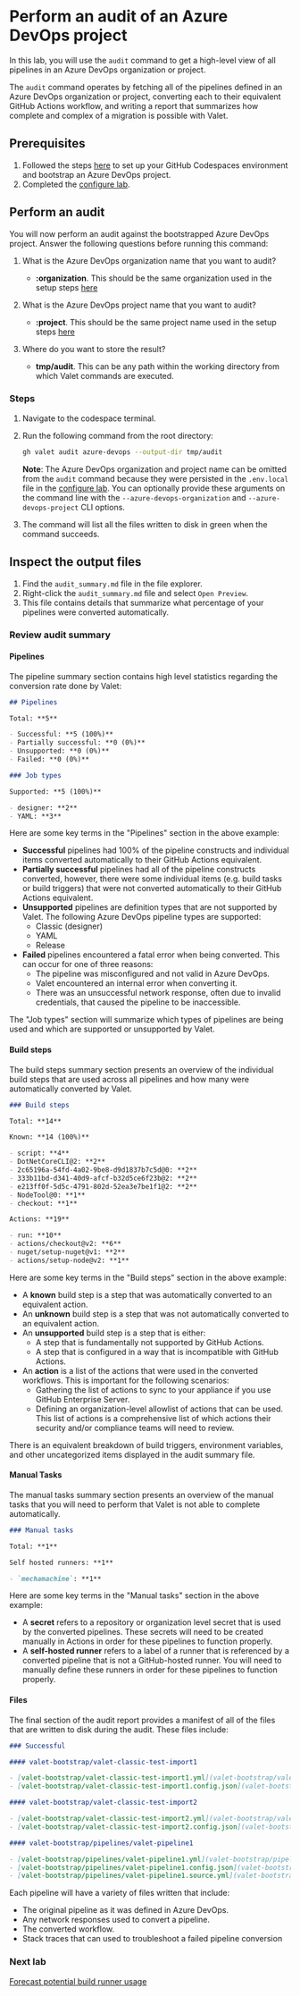 # Perform an audit of an Azure DevOps project

In this lab, you will use the `audit` command to get a high-level view of all pipelines in an Azure DevOps organization or project.

The `audit` command operates by fetching all of the pipelines defined in an Azure DevOps organization or project, converting each to their equivalent GitHub Actions workflow, and writing a report that summarizes how complete and complex of a migration is possible with Valet.

## Prerequisites

1. Followed the steps [here](./readme.md#configure-your-codespace) to set up your GitHub Codespaces environment and bootstrap an Azure DevOps project.
2. Completed the [configure lab](./1-configure.md#configuring-credentials).

## Perform an audit

You will now perform an audit against the bootstrapped Azure DevOps project. Answer the following questions before running this command:

1. What is the Azure DevOps organization name that you want to audit?
    - __:organization__. This should be the same organization used in the setup steps [here](./readme.md#bootstrap-your-azure-devops-organization)

2. What is the Azure DevOps project name that you want to audit?
    - __:project__. This should be the same project name used in the setup steps [here](./readme.md#bootstrap-your-azure-devops-organization)

3. Where do you want to store the result?
    - __tmp/audit__.  This can be any path within the working directory from which Valet commands are executed.

### Steps

1. Navigate to the codespace terminal.
2. Run the following command from the root directory:

    ```bash
    gh valet audit azure-devops --output-dir tmp/audit
    ```

    __Note__: The Azure DevOps organization and project name can be omitted from the `audit` command because they were persisted in the `.env.local` file in the [configure lab](./1-configure.md). You can optionally provide these arguments on the command line with the `--azure-devops-organization` and `--azure-devops-project` CLI options.

3. The command will list all the files written to disk in green when the command succeeds.

## Inspect the output files

1. Find the `audit_summary.md` file in the file explorer.
2. Right-click the `audit_summary.md` file and select `Open Preview`.
3. This file contains details that summarize what percentage of your pipelines were converted automatically.

### Review audit summary

#### Pipelines

The pipeline summary section contains high level statistics regarding the conversion rate done by Valet:

```md
## Pipelines

Total: **5**

- Successful: **5 (100%)**
- Partially successful: **0 (0%)**
- Unsupported: **0 (0%)**
- Failed: **0 (0%)**

### Job types

Supported: **5 (100%)**

- designer: **2**
- YAML: **3**
```

Here are some key terms in the "Pipelines" section in the above example:

- __Successful__ pipelines had 100% of the pipeline constructs and individual items converted automatically to their GitHub Actions equivalent.
- __Partially successful__ pipelines had all of the pipeline constructs converted, however, there were some individual items (e.g. build tasks or build triggers) that were not converted automatically to their GitHub Actions equivalent.
- __Unsupported__ pipelines are definition types that are not supported by Valet. The following Azure DevOps pipeline types are supported:
  - Classic (designer)
  - YAML
  - Release
- __Failed__ pipelines encountered a fatal error when being converted. This can occur for one of three reasons:
  - The pipeline was misconfigured and not valid in Azure DevOps.
  - Valet encountered an internal error when converting it.
  - There was an unsuccessful network response, often due to invalid credentials, that caused the pipeline to be inaccessible.

The "Job types" section will summarize which types of pipelines are being used and which are supported or unsupported by Valet.

#### Build steps

The build steps summary section presents an overview of the individual build steps that are used across all pipelines and how many were automatically converted by Valet.

```md
### Build steps

Total: **14**

Known: **14 (100%)**

- script: **4**
- DotNetCoreCLI@2: **2**
- 2c65196a-54fd-4a02-9be8-d9d1837b7c5d@0: **2**
- 333b11bd-d341-40d9-afcf-b32d5ce6f23b@2: **2**
- e213ff0f-5d5c-4791-802d-52ea3e7be1f1@2: **2**
- NodeTool@0: **1**
- checkout: **1**

Actions: **19**

- run: **10**
- actions/checkout@v2: **6**
- nuget/setup-nuget@v1: **2**
- actions/setup-node@v2: **1**
```

Here are some key terms in the "Build steps" section in the above example:

- A __known__ build step is a step that was automatically converted to an equivalent action.
- An __unknown__ build step is a step that was not automatically converted to an equivalent action.
- An __unsupported__ build step is a step that is either:
  - A step that is fundamentally not supported by GitHub Actions.
  - A step that is configured in a way that is incompatible with GitHub Actions.
- An __action__ is a list of the actions that were used in the converted workflows. This is important for the following scenarios:
  - Gathering the list of actions to sync to your appliance if you use GitHub Enterprise Server.
  - Defining an organization-level allowlist of actions that can be used. This list of actions is a comprehensive list of which actions their security and/or compliance teams will need to review.

There is an equivalent breakdown of build triggers, environment variables, and other uncategorized items displayed in the audit summary file.

#### Manual Tasks

The manual tasks summary section presents an overview of the manual tasks that you will need to perform that Valet is not able to complete automatically.

```md
### Manual tasks

Total: **1**

Self hosted runners: **1**

- `mechamachine`: **1**
```

Here are some key terms in the "Manual tasks" section in the above example:

- A __secret__ refers to a repository or organization level secret that is used by the converted pipelines. These secrets will need to be created manually in Actions in order for these pipelines to function properly.
- A __self-hosted runner__ refers to a label of a runner that is referenced by a converted pipeline that is not a GitHub-hosted runner. You will need to manually define these runners in order for these pipelines to function properly.

#### Files

The final section of the audit report provides a manifest of all of the files that are written to disk during the audit. These files include:

```md
### Successful

#### valet-bootstrap/valet-classic-test-import1

- [valet-bootstrap/valet-classic-test-import1.yml](valet-bootstrap/valet-classic-test-import1.yml)
- [valet-bootstrap/valet-classic-test-import1.config.json](valet-bootstrap/valet-classic-test-import1.config.json)

#### valet-bootstrap/valet-classic-test-import2

- [valet-bootstrap/valet-classic-test-import2.yml](valet-bootstrap/valet-classic-test-import2.yml)
- [valet-bootstrap/valet-classic-test-import2.config.json](valet-bootstrap/valet-classic-test-import2.config.json)

#### valet-bootstrap/pipelines/valet-pipeline1

- [valet-bootstrap/pipelines/valet-pipeline1.yml](valet-bootstrap/pipelines/valet-pipeline1.yml)
- [valet-bootstrap/pipelines/valet-pipeline1.config.json](valet-bootstrap/pipelines/valet-pipeline1.config.json)
- [valet-bootstrap/pipelines/valet-pipeline1.source.yml](valet-bootstrap/pipelines/valet-pipeline1.source.yml)
```

Each pipeline will have a variety of files written that include:

- The original pipeline as it was defined in Azure DevOps.
- Any network responses used to convert a pipeline.
- The converted workflow.
- Stack traces that can used to troubleshoot a failed pipeline conversion

### Next lab

[Forecast potential build runner usage](3-forecast.md)
